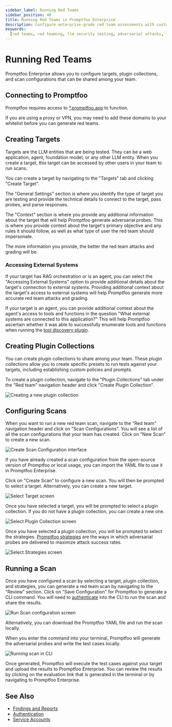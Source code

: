 ```yaml
---
sidebar_label: Running Red Teams
sidebar_position: 40
title: Running Red Teams in Promptfoo Enterprise
description: Configure enterprise-grade red team assessments with custom plugins, scheduling, and compliance reporting for production LLMs
keywords:
  [red teams, red teaming, llm security testing, adversarial attacks, llm vulnerability scanning]
---
```


# Running Red Teams

Promptfoo Enterprise allows you to configure targets, plugin collections, and scan configurations that can be shared among your team.

## Connecting to Promptfoo

Promptfoo requires access to [\*.promptfoo.app](https://promptfoo.app) to function.

If you are using a proxy or VPN, you may need to add these domains to your whitelist before you can generate red teams.

## Creating Targets

Targets are the LLM entities that are being tested. They can be a web application, agent, foundation model, or any other LLM entity. When you create a target, this target can be accessed by other users in your team to run scans.

You can create a target by navigating to the "Targets" tab and clicking "Create Target".

The "General Settings" section is where you identify the type of target you are testing and provide the technical details to connect to the target, pass probes, and parse responses.

The "Context" section is where you provide any additional information about the target that will help Promptfoo generate adversarial probes. This is where you provide context about the target's primary objective and any rules it should follow, as well as what type of user the red team should impersonate.

The more information you provide, the better the red team attacks and grading will be.

### Accessing External Systems

If your target has RAG orchestration or is an agent, you can select the "Accessing External Systems" option to provide additional details about the target's connection to external systems. Providing additional context about the target's access to external systems will help Promptfoo generate more accurate red team attacks and grading.

If your target is an agent, you can provide additional context about the agent's access to tools and functions in the question "What external systems are connected to this application?" This will help Promptfoo ascertain whether it was able to successfully enumerate tools and functions when running the [tool discovery plugin](/docs/red-team/plugins/tool-discovery/).

## Creating Plugin Collections

You can create plugin collections to share among your team. These plugin collections allow you to create specific presets to run tests against your targets, including establishing custom policies and prompts.

To create a plugin collection, navigate to the "Plugin Collections" tab under the "Red team" navigation header and click "Create Plugin Collection".

![Creating a new plugin collection](/img/enterprise-docs/create-plugin-collection.gif)

## Configuring Scans

When you want to run a new red team scan, navigate to the "Red team" navigation header and click on "Scan Configurations". You will see a list of all the scan configurations that your team has created. Click on "New Scan" to create a new scan.

![Create Scan Configuration interface](/img/enterprise-docs/create-scan.png)

If you have already created a scan configuration from the open-source version of Promptfoo or local usage, you can import the YAML file to use it in Promptfoo Enterprise.

Click on "Create Scan" to configure a new scan. You will then be prompted to select a target. Alternatively, you can create a new target.

![Select Target screen](/img/enterprise-docs/select-target.png)

Once you have selected a target, you will be prompted to select a plugin collection. If you do not have a plugin collection, you can create a new one.

![Select Plugin Collection screen](/img/enterprise-docs/choose-plugins.png)

Once you have selected a plugin collection, you will be prompted to select the strategies. [Promptfoo strategies](/docs/red-team/strategies/) are the ways in which adversarial probes are delivered to maximize attack success rates.

![Select Strategies screen](/img/enterprise-docs/select-strategies.png)

## Running a Scan

Once you have configured a scan by selecting a target, plugin collection, and strategies, you can generate a red team scan by navigating to the "Review" section. Click on "Save Configuration" for Promptfoo to generate a CLI command. You will need to [authenticate](./authentication.md) into the CLI to run the scan and share the results.

![Run Scan configuration screen](/img/enterprise-docs/run-scan.png)

Alternatively, you can download the Promptfoo YAML file and run the scan locally.

When you enter the command into your terminal, Promptfoo will generate the adversarial probes and write the test cases locally.

![Running scan in CLI](/img/enterprise-docs/run-scan-cli.png)

Once generated, Promptfoo will execute the test cases against your target and upload the results to Promptfoo Enterprise. You can review the results by clicking on the evaluation link that is generated in the terminal or by navigating to Promptfoo Enterprise.

## See Also

- [Findings and Reports](./findings.md)
- [Authentication](./authentication.md)
- [Service Accounts](./service-accounts.md)
